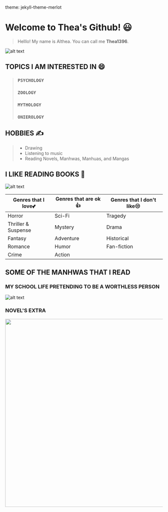 theme: jekyll-theme-merlot
# **Welcome to Thea's Github!** 😃

> Helllo! My name is Althea. You can call me **Thea1396**.

![alt text](https://i.pinimg.com/originals/d0/ab/36/d0ab36f3a94c1a2abe632f3477b99db6.gif)

## TOPICS I AM INTERESTED IN 😄
>### `PSYCHOLOGY`
>### `ZOOLOGY` 
>### `MYTHOLOGY`
>### `ONIEROLOGY`

## HOBBIES ✍
> - Drawing 
> - Listening to music
> - Reading Novels, Manhwas, Manhuas, and Mangas

## I LIKE READING BOOKS 📖

![alt text](https://storage.googleapis.com/ltkcms.appspot.com/fs/yd/images/cover/book-genres.base?v=1591896477)

| Genres that I love💕 | Genres that are ok 👍 | Genres that I don't like😒 |
|-----------------|--------|----------------------------|
| Horror | Sci-Fi | Tragedy |
| Thriller & Suspense |Mystery| Drama |
| Fantasy | Adventure | Historical |
| Romance | Humor | Fan-fiction |
| Crime | Action | 

## SOME OF THE MANHWAS THAT I READ
### MY SCHOOL LIFE PRETENDING TO BE A WORTHLESS PERSON

![alt text](https://www.hulamanga.com/wp-content/uploads/2022/10/my-school-life-pretending-to-be-a-worthless-person.jpg)

### NOVEL'S EXTRA

<img src="https://meo.comick.pictures/0EEvq.png" width="600">



